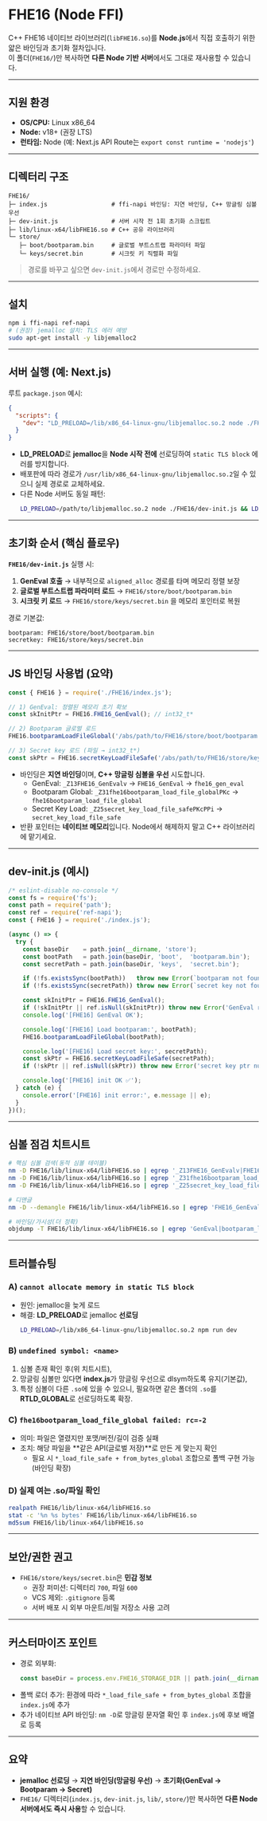 # FHE16 (Node FFI)

C++ FHE16 네이티브 라이브러리(`libFHE16.so`)를 **Node.js**에서 직접 호출하기 위한 얇은 바인딩과 초기화 절차입니다.  
이 폴더(`FHE16/`)만 복사하면 **다른 Node 기반 서버**에서도 그대로 재사용할 수 있습니다.

---

## 지원 환경
- **OS/CPU:** Linux x86_64  
- **Node:** v18+ (권장 LTS)  
- **런타임:** Node (예: Next.js API Route는 `export const runtime = 'nodejs'`)

---

## 디렉터리 구조

```
FHE16/
├─ index.js                  # ffi-napi 바인딩: 지연 바인딩, C++ 망글링 심볼 우선
├─ dev-init.js               # 서버 시작 전 1회 초기화 스크립트
├─ lib/linux-x64/libFHE16.so # C++ 공유 라이브러리
└─ store/
   ├─ boot/bootparam.bin     # 글로벌 부트스트랩 파라미터 파일
   └─ keys/secret.bin        # 시크릿 키 직렬화 파일
```

> 경로를 바꾸고 싶으면 `dev-init.js`에서 경로만 수정하세요.

---

## 설치

```bash
npm i ffi-napi ref-napi
# (권장) jemalloc 설치: TLS 에러 예방
sudo apt-get install -y libjemalloc2
```

---

## 서버 실행 (예: Next.js)

루트 `package.json` 예시:

```json
{
  "scripts": {
    "dev": "LD_PRELOAD=/lib/x86_64-linux-gnu/libjemalloc.so.2 node ./FHE16/dev-init.js && LD_PRELOAD=/lib/x86_64-linux-gnu/libjemalloc.so.2 next dev"
  }
}
```

- **LD_PRELOAD**로 **jemalloc**을 **Node 시작 전에** 선로딩하여 `static TLS block` 에러를 방지합니다.  
- 배포판에 따라 경로가 `/usr/lib/x86_64-linux-gnu/libjemalloc.so.2`일 수 있으니 실제 경로로 교체하세요.  
- 다른 Node 서버도 동일 패턴:
  ```bash
  LD_PRELOAD=/path/to/libjemalloc.so.2 node ./FHE16/dev-init.js && LD_PRELOAD=/path/to/libjemalloc.so.2 node server.js
  ```

---

## 초기화 순서 (핵심 플로우)

**`FHE16/dev-init.js`** 실행 시:

1. **GenEval 호출** → 내부적으로 `aligned_alloc` 경로를 타며 메모리 정렬 보장  
2. **글로벌 부트스트랩 파라미터 로드** → `FHE16/store/boot/bootparam.bin`  
3. **시크릿 키 로드** → `FHE16/store/keys/secret.bin` 을 메모리 포인터로 복원

경로 기본값:
```
bootparam: FHE16/store/boot/bootparam.bin
secretkey: FHE16/store/keys/secret.bin
```

---

## JS 바인딩 사용법 (요약)

```js
const { FHE16 } = require('./FHE16/index.js');

// 1) GenEval: 정렬된 메모리 초기 확보
const skInitPtr = FHE16.FHE16_GenEval(); // int32_t*

// 2) Bootparam 글로벌 로드
FHE16.bootparamLoadFileGlobal('/abs/path/to/FHE16/store/boot/bootparam.bin');

// 3) Secret key 로드 (파일 → int32_t*)
const skPtr = FHE16.secretKeyLoadFileSafe('/abs/path/to/FHE16/store/keys/secret.bin');
```

- 바인딩은 **지연 바인딩**이며, **C++ 망글링 심볼을 우선** 시도합니다.  
  - GenEval: `_Z13FHE16_GenEvalv` → `FHE16_GenEval` → `fhe16_gen_eval`  
  - Bootparam Global: `_Z31fhe16bootparam_load_file_globalPKc` → `fhe16bootparam_load_file_global`  
  - Secret Key Load: `_Z25secret_key_load_file_safePKcPPi` → `secret_key_load_file_safe`  
- 반환 포인터는 **네이티브 메모리**입니다. Node에서 해제하지 말고 C++ 라이브러리에 맡기세요.

---

## dev-init.js (예시)

```js
/* eslint-disable no-console */
const fs = require('fs');
const path = require('path');
const ref = require('ref-napi');
const { FHE16 } = require('./index.js');

(async () => {
  try {
    const baseDir    = path.join(__dirname, 'store');
    const bootPath   = path.join(baseDir, 'boot',  'bootparam.bin');
    const secretPath = path.join(baseDir, 'keys',  'secret.bin');

    if (!fs.existsSync(bootPath))   throw new Error(`bootparam not found: ${bootPath}`);
    if (!fs.existsSync(secretPath)) throw new Error(`secret key not found: ${secretPath}`);

    const skInitPtr = FHE16.FHE16_GenEval();
    if (!skInitPtr || ref.isNull(skInitPtr)) throw new Error('GenEval returned null');
    console.log('[FHE16] GenEval OK');

    console.log('[FHE16] Load bootparam:', bootPath);
    FHE16.bootparamLoadFileGlobal(bootPath);

    console.log('[FHE16] Load secret key:', secretPath);
    const skPtr = FHE16.secretKeyLoadFileSafe(secretPath);
    if (!skPtr || ref.isNull(skPtr)) throw new Error('secret key ptr null');

    console.log('[FHE16] init OK ✅');
  } catch (e) {
    console.error('[FHE16] init error:', e.message || e);
  }
})();
```

---

## 심볼 점검 치트시트

```bash
# 핵심 심볼 검색(동적 심볼 테이블)
nm -D FHE16/lib/linux-x64/libFHE16.so | egrep '_Z13FHE16_GenEvalv|FHE16_GenEval|fhe16_gen_eval'
nm -D FHE16/lib/linux-x64/libFHE16.so | egrep '_Z31fhe16bootparam_load_file_globalPKc|fhe16bootparam_load_file_global'
nm -D FHE16/lib/linux-x64/libFHE16.so | egrep '_Z25secret_key_load_file_safePKcPPi|secret_key_load_file_safe'

# 디맨글
nm -D --demangle FHE16/lib/linux-x64/libFHE16.so | egrep 'FHE16_GenEval|fhe16bootparam_load_file_global|secret_key_load_file_safe'

# 바인딩/가시성(더 정확)
objdump -T FHE16/lib/linux-x64/libFHE16.so | egrep 'GenEval|bootparam_load_file_global|secret_key_load_file_safe'
```

---

## 트러블슈팅

### A) `cannot allocate memory in static TLS block`
- 원인: jemalloc을 늦게 로드  
- 해결: **LD_PRELOAD**로 jemalloc **선로딩**
  ```bash
  LD_PRELOAD=/lib/x86_64-linux-gnu/libjemalloc.so.2 npm run dev
  ```

### B) `undefined symbol: <name>`
1) 심볼 존재 확인 후(위 치트시트),  
2) 망글링 심볼만 있다면 **index.js**가 망글링 우선으로 dlsym하도록 유지(기본값),  
3) 특정 심볼이 다른 `.so`에 있을 수 있으니, 필요하면 같은 폴더의 `.so`를 **RTLD_GLOBAL**로 선로딩하도록 확장.

### C) `fhe16bootparam_load_file_global failed: rc=-2`
- 의미: 파일은 열렸지만 포맷/버전/길이 검증 실패  
- 조치: 해당 파일을 **같은 API(글로벌 저장)**로 만든 게 맞는지 확인  
  - 필요 시 `*_load_file_safe + from_bytes_global` 조합으로 폴백 구현 가능(바인딩 확장)

### D) 실제 여는 .so/파일 확인
```bash
realpath FHE16/lib/linux-x64/libFHE16.so
stat -c '%n %s bytes' FHE16/lib/linux-x64/libFHE16.so
md5sum FHE16/lib/linux-x64/libFHE16.so
```

---

## 보안/권한 권고
- `FHE16/store/keys/secret.bin`은 **민감 정보**  
  - 권장 퍼미션: 디렉터리 `700`, 파일 `600`  
  - VCS 제외: `.gitignore` 등록  
  - 서버 배포 시 외부 마운트/비밀 저장소 사용 고려

---

## 커스터마이즈 포인트
- 경로 외부화:
  ```js
  const baseDir = process.env.FHE16_STORAGE_DIR || path.join(__dirname, 'store');
  ```
- 폴백 로더 추가: 환경에 따라 `*_load_file_safe + from_bytes_global` 조합을 `index.js`에 추가  
- 추가 네이티브 API 바인딩: `nm -D`로 망글링 문자열 확인 후 `index.js`에 후보 배열로 등록

---

## 요약
- **jemalloc 선로딩** → **지연 바인딩(망글링 우선)** → **초기화(GenEval → Bootparam → Secret)**  
- `FHE16/` 디렉터리(`index.js`, `dev-init.js`, `lib/`, `store/`)만 복사하면 **다른 Node 서버에서도 즉시 사용**할 수 있습니다.
